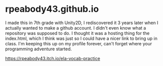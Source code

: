 # rpeabody43.github.io
I made this in 7th grade with Unity2D, I rediscovered it 3 years later when I actually wanted to make a github account.
I didn't even know what a repository was supposed to do. I thought it was a hosting thing for the index.html, which I think was just so I could have a nicer link to bring up in class.
I'm keeping this up on my profile forever, can't forget where your programming adventure started.

https://rpeabody43.itch.io/ela-vocab-practice
